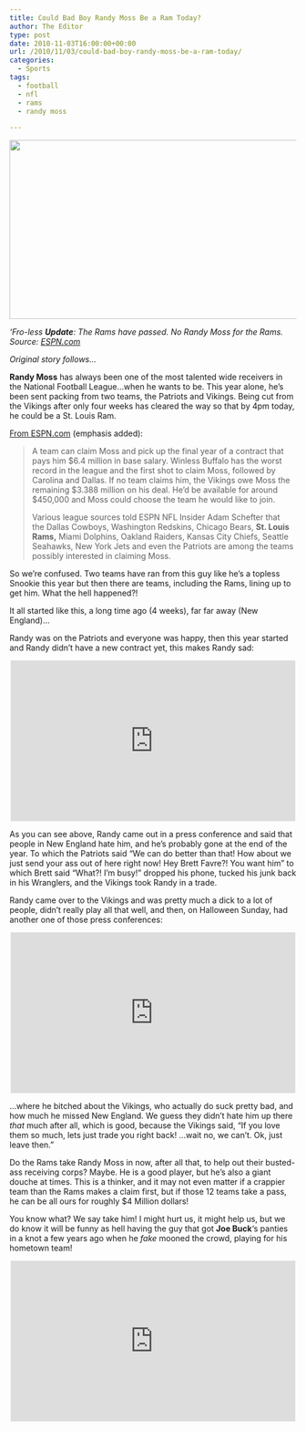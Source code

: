 ```yaml
---
title: Could Bad Boy Randy Moss Be a Ram Today?
author: The Editor
type: post
date: 2010-11-03T16:00:00+00:00
url: /2010/11/03/could-bad-boy-randy-moss-be-a-ram-today/
categories:
  - Sports
tags:
  - football
  - nfl
  - rams
  - randy moss

---
```

[<img class="aligncenter size-full wp-image-7703" title="moss_to_stlouis" src="http://media.punchingkitty.com/wordpress/2010/11/moss_to_stlouis.jpg" alt="" width="600" height="314" />][1]

_&#8216;Fro-less **Update**: The Rams have passed. No Randy Moss for the Rams. Source: <a href="http://sports.espn.go.com/nfl/news/story?id=5760968" target="_blank">ESPN.com</a>_

_Original story follows&#8230;_

**Randy Moss** has always been one of the most talented wide receivers in the National Football League&#8230;when he wants to be. This year alone, he&#8217;s been sent packing from two teams, the Patriots and Vikings. Being cut from the Vikings after only four weeks has cleared the way so that by 4pm today, he could be a St. Louis Ram.

<a href="http://sports.espn.go.com/nfl/news/story?id=5752939" target="_blank">From ESPN.com</a> (emphasis added):

> A team can claim Moss and pick up the final year of a contract that pays him $6.4 million in base salary. Winless Buffalo has the worst record in the league and the first shot to claim Moss, followed by Carolina and Dallas. If no team claims him, the Vikings owe Moss the remaining $3.388 million on his deal. He&#8217;d be available for around $450,000 and Moss could choose the team he would like to join.
> 
> Various league sources told ESPN NFL Insider Adam Schefter that the Dallas Cowboys, Washington Redskins, Chicago Bears, **St. Louis Rams,** Miami Dolphins, Oakland Raiders, Kansas City Chiefs, Seattle Seahawks, New York Jets and even the Patriots are among the teams possibly interested in claiming Moss.

So we&#8217;re confused. Two teams have ran from this guy like he&#8217;s a topless Snookie this year but then there are teams, including the Rams, lining up to get him. What the hell happened?!

It all started like this, a long time ago (4 weeks), far far away (New England)&#8230;

Randy was on the Patriots and everyone was happy, then this year started and Randy didn&#8217;t have a new contract yet, this makes Randy sad:

<span class="embed-youtube" style="text-align:center; display: block;"><iframe class='youtube-player' type='text/html' width='500' height='282' src='http://www.youtube.com/embed/X2Q38p1VXrY?version=3&#038;rel=1&#038;fs=1&#038;autohide=2&#038;showsearch=0&#038;showinfo=1&#038;iv_load_policy=1&#038;wmode=transparent' allowfullscreen='true' style='border:0;'></iframe></span>

As you can see above, Randy came out in a press conference and said that people in New England hate him, and he&#8217;s probably gone at the end of the year. To which the Patriots said &#8220;We can do better than that! How about we just send your ass out of here right now! Hey Brett Favre?! You want him&#8221; to which Brett said &#8220;What?! I&#8217;m busy!&#8221; dropped his phone, tucked his junk back in his Wranglers, and the Vikings took Randy in a trade.

Randy came over to the Vikings and was pretty much a dick to a lot of people, didn&#8217;t really play all that well, and then, on Halloween Sunday, had another one of those press conferences:

<span class="embed-youtube" style="text-align:center; display: block;"><iframe class='youtube-player' type='text/html' width='500' height='282' src='http://www.youtube.com/embed/aALERIngeS0?version=3&#038;rel=1&#038;fs=1&#038;autohide=2&#038;showsearch=0&#038;showinfo=1&#038;iv_load_policy=1&#038;wmode=transparent' allowfullscreen='true' style='border:0;'></iframe></span>

&#8230;where he bitched about the Vikings, who actually do suck pretty bad, and how much he missed New England. We guess they didn&#8217;t hate him up there _that_ much after all, which is good, because the Vikings said, &#8220;If you love them so much, lets just trade you right back! &#8230;wait no, we can&#8217;t. Ok, just leave then.&#8221;

Do the Rams take Randy Moss in now, after all that, to help out their busted-ass receiving corps? Maybe. He is a good player, but he&#8217;s also a giant douche at times. This is a thinker, and it may not even matter if a crappier team than the Rams makes a claim first, but if those 12 teams take a pass, he can be all ours for roughly $4 Million dollars!

You know what? We say take him! I might hurt us, it might help us, but we do know it will be funny as hell having the guy that got **Joe Buck**&#8216;s panties in a knot a few years ago when he _fake_ mooned the crowd, playing for his hometown team!

<span class="embed-youtube" style="text-align:center; display: block;"><iframe class='youtube-player' type='text/html' width='500' height='282' src='http://www.youtube.com/embed/k1b0CMudaBk?version=3&#038;rel=1&#038;fs=1&#038;autohide=2&#038;showsearch=0&#038;showinfo=1&#038;iv_load_policy=1&#038;wmode=transparent' allowfullscreen='true' style='border:0;'></iframe></span>

 [1]: http://media.punchingkitty.com/wordpress/2010/11/moss_to_stlouis.jpg